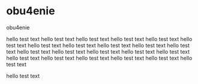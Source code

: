 # obu4enie
obu4enie

hello test text hello test text hello test text hello test text hello test text hello test text 
hello test text hello test text hello test text hello test text hello test text 
hello test text 
hello test text hello test text hello test text hello test text hello test text hello test text 
hello test text hello test text hello test text hello test text 

<?php

echo "hello test text ";

?>

hello test text 
